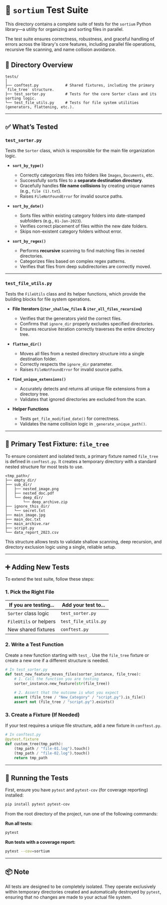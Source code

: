 # 🧪 `sortium` Test Suite

This directory contains a complete suite of tests for the `sortium` Python library—a utility for organizing and sorting files in parallel.

The test suite ensures correctness, robustness, and graceful handling of errors across the library's core features, including parallel file operations, recursive file scanning, and name collision avoidance.

## 📁 Directory Overview

```
tests/
│
├── conftest.py            # Shared fixtures, including the primary `file_tree` structure.
├── test_sorter.py         # Tests for the core Sorter class and its sorting logic.
└── test_file_utils.py     # Tests for file system utilities (generators, flattening, etc.).
```

---

## ✅ What’s Tested

### `test_sorter.py`

Tests the `Sorter` class, which is responsible for the main file organization logic.

*   **`sort_by_type()`**
    *   Correctly categorizes files into folders like `Images`, `Documents`, etc.
    *   Successfully sorts files to a **separate destination directory**.
    *   Gracefully handles **file name collisions** by creating unique names (e.g., `file (1).txt`).
    *   Raises `FileNotFoundError` for invalid source paths.

*   **`sort_by_date()`**
    *   Sorts files within existing category folders into date-stamped subfolders (e.g., `01-Jan-2023`).
    *   Verifies correct placement of files within the new date folders.
    *   Skips non-existent category folders without error.

*   **`sort_by_regex()`**
    *   Performs **recursive** scanning to find matching files in nested directories.
    *   Categorizes files based on complex regex patterns.
    *   Verifies that files from deep subdirectories are correctly moved.

---

### `test_file_utils.py`

Tests the `FileUtils` class and its helper functions, which provide the building blocks for file system operations.

*   **File Iterators (`iter_shallow_files` & `iter_all_files_recursive`)**
    *   Verifies that the generators yield the correct files.
    *   Confirms that `ignore_dir` properly excludes specified directories.
    *   Ensures recursive iteration correctly traverses the entire directory tree.

*   **`flatten_dir()`**
    *   Moves all files from a nested directory structure into a single destination folder.
    *   Correctly respects the `ignore_dir` parameter.
    *   Raises `FileNotFoundError` for invalid source paths.

*   **`find_unique_extensions()`**
    *   Accurately detects and returns all unique file extensions from a directory tree.
    *   Validates that ignored directories are excluded from the scan.

*   **Helper Functions**
    *   Tests `get_file_modified_date()` for correctness.
    *   Validates the name collision logic in `_generate_unique_path()`.

---

## 🧪 Primary Test Fixture: `file_tree`

To ensure consistent and isolated tests, a primary fixture named `file_tree` is defined in `conftest.py`. It creates a temporary directory with a standard nested structure for most tests to use.

```
<tmp_path>/
├── empty_dir/
├── sub_dir/
│   ├── nested_image.png
│   ├── nested_doc.pdf
│   └── deep_dir/
│       └── deep_archive.zip
├── ignore_this_dir/
│   └── secret.txt
├── main_image.jpg
├── main_doc.txt
├── main_archive.rar
├── script.py
└── data_report_2023.csv
```

This structure allows tests to validate shallow scanning, deep recursion, and directory exclusion logic using a single, reliable setup.

---

## ➕ Adding New Tests

To extend the test suite, follow these steps:

### 1. **Pick the Right File**

| If you are testing...    | Add your test to...      |
| ------------------------ | ------------------------ |
| `Sorter` class logic     | `test_sorter.py`         |
| `FileUtils` or helpers   | `test_file_utils.py`     |
| New shared fixtures      | `conftest.py`            |

### 2. **Write a Test Function**

Create a new function starting with `test_`. Use the `file_tree` fixture or create a new one if a different structure is needed.

```python
# In test_sorter.py
def test_new_feature_moves_files(sorter_instance, file_tree):
    # 1. Call the function you are testing
    sorter_instance.new_feature(str(file_tree))
    
    # 2. Assert that the outcome is what you expect
    assert (file_tree / "New_Category" / "script.py").is_file()
    assert not (file_tree / "script.py").exists()
```

### 3. **Create a Fixture (If Needed)**

If your test requires a unique file structure, add a new fixture in `conftest.py`.

```python
# In conftest.py
@pytest.fixture
def custom_tree(tmp_path):
    (tmp_path / "file-01.log").touch()
    (tmp_path / "file-02.log").touch()
    return tmp_path
```

---

## 🧪 Running the Tests

First, ensure you have `pytest` and `pytest-cov` (for coverage reporting) installed:

```bash
pip install pytest pytest-cov
```

From the root directory of the project, run one of the following commands:

**Run all tests:**
```bash
pytest
```

**Run tests with a coverage report:**
```bash
pytest --cov=sortium
```

---

## 📦 Note

All tests are designed to be completely isolated. They operate exclusively within temporary directories created and automatically destroyed by `pytest`, ensuring that no changes are made to your actual file system.